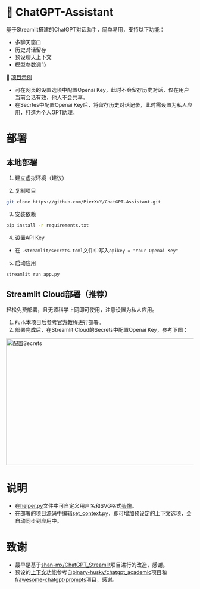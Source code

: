 # 🤖 ChatGPT-Assistant
基于Streamlit搭建的ChatGPT对话助手，简单易用，支持以下功能：
- 多聊天窗口
- 历史对话留存
- 预设聊天上下文 
- 模型参数调节

🤩 [项目示例](https://pearxuy-gpt.streamlit.app/)   

- 可在网页的设置选项中配置Openai Key，此时不会留存历史对话，仅在用户当前会话有效，他人不会共享。
- 在Secrtes中配置Openai Key后，将留存历史对话记录，此时需设置为私人应用，打造为个人GPT助理。    


# 部署
## 本地部署
1. 建立虚拟环境（建议）

2. 复制项目
```bash
git clone https://github.com/PierXuY/ChatGPT-Assistant.git
```

3. 安装依赖
```bash
pip install -r requirements.txt
```

4. 设置API Key   

- 在 `.streamlit/secrets.toml`文件中写入`apikey = "Your Openai Key"`

5. 启动应用
```bash
streamlit run app.py
```

## Streamlit Cloud部署（推荐）
轻松免费部署，且无须科学上网即可使用，注意设置为私人应用。
1. `Fork`本项目后[参考官方教程](https://docs.streamlit.io/streamlit-community-cloud/get-started)进行部署。   
2. 部署完成后，在Streamlit Cloud的Secrets中配置Openai Key，参考下图：
<img src="https://github.com/PierXuY/ChatGPT-Assistant/blob/main/secrets.png" alt="配置Secrets" width="600" height="340">


# 说明
- 在[helper.py](https://github.com/PierXuY/ChatGPT-Assistant/blob/main/helper.py)文件中可自定义用户名和SVG格式[头像](https://www.dicebear.com/playground?style=identicon)。
- 在部署的项目源码中编辑[set_context.py](https://github.com/PierXuY/ChatGPT-Assistant/blob/main/set_context.py)，即可增加预设定的上下文选项，会自动同步到应用中。



# 致谢
- 最早是基于[shan-mx/ChatGPT_Streamlit](https://github.com/shan-mx/ChatGPT_Streamlit)项目进行的改造，感谢。
- 预设的[上下文功能](https://github.com/PierXuY/ChatGPT-Assistant/blob/main/set_context.py)参考自[binary-husky/chatgpt_academic](https://github.com/binary-husky/chatgpt_academic)项目和[f/awesome-chatgpt-prompts](https://github.com/f/awesome-chatgpt-prompts)项目，感谢。
